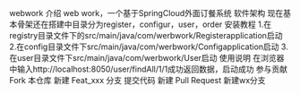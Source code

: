 webwork
介绍
web work，一个基于SpringCloud外面订餐系统
软件架构
现在基本骨架还在搭建中目录分为register，configur，user，order
安装教程
1.在registry目录文件下的src/main/java/com/werbwork/Registerapplication启动
2.在config目录文件下src/main/java/com/werbwork/Configapplication启动
3.在user目录文件下src/main/java/com/werbwork/User启动
使用说明
在浏览器中输入http://localhost:8050/user/findAll/1/1成功返回数据，启动成功
参与贡献
Fork 本仓库
新建 Feat_xxx 分支
提交代码
新建 Pull Request
新建wx分支
